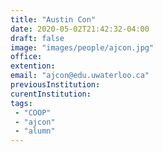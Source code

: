 ```yaml
---
title: "Austin Con"
date: 2020-05-02T21:42:32-04:00
draft: false
image: "images/people/ajcon.jpg"
office:
extention:
email: "ajcon@edu.uwaterloo.ca"
previousInstitution: 
curentInstitution: 
tags:
 - "COOP"
 - "ajcon"
 - "alumn"
---
```

